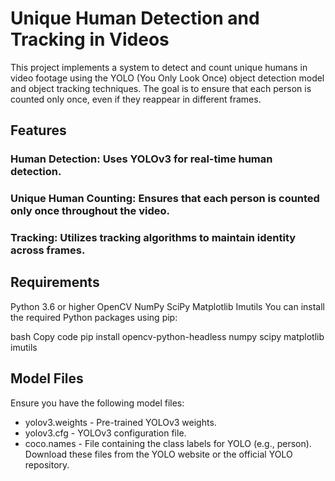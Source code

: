 # Unique Human Detection and Tracking in Videos
This project implements a system to detect and count unique humans in video footage using the YOLO (You Only Look Once) object detection model and object tracking techniques. The goal is to ensure that each person is counted only once, even if they reappear in different frames.

## Features
### Human Detection: Uses YOLOv3 for real-time human detection.
### Unique Human Counting: Ensures that each person is counted only once throughout the video.
### Tracking: Utilizes tracking algorithms to maintain identity across frames.

## Requirements
Python 3.6 or higher
OpenCV
NumPy
SciPy
Matplotlib
Imutils
You can install the required Python packages using pip:

bash
Copy code
pip install opencv-python-headless numpy scipy matplotlib imutils
## Model Files
Ensure you have the following model files:

+ yolov3.weights - Pre-trained YOLOv3 weights.
+ yolov3.cfg - YOLOv3 configuration file.
+ coco.names - File containing the class labels for YOLO (e.g., person).
Download these files from the YOLO website or the official YOLO repository.
